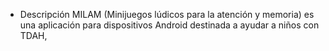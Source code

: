 - Descripción
MILAM (Minijuegos lúdicos para la atención y memoria) es una aplicación para dispositivos Android destinada a ayudar a niños con TDAH,
